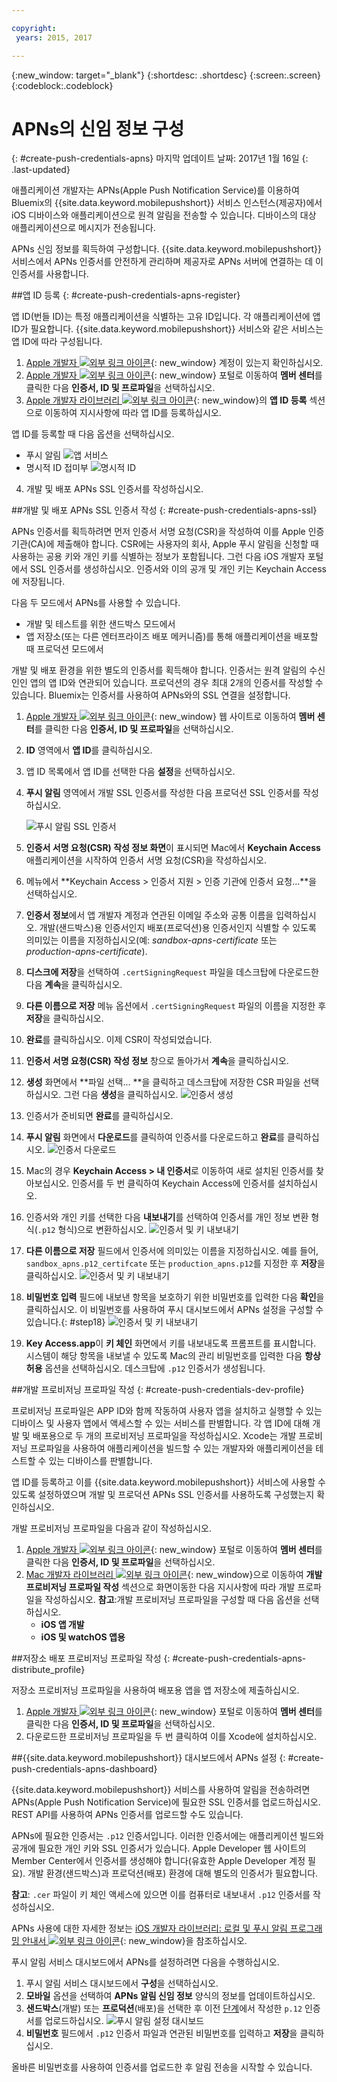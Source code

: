 ```yaml
---

copyright:
 years: 2015, 2017

---
```


{:new_window: target="_blank"}
{:shortdesc: .shortdesc}
{:screen:.screen}
{:codeblock:.codeblock}

# APNs의 신임 정보 구성
{: #create-push-credentials-apns}
마지막 업데이트 날짜: 2017년 1월 16일
{: .last-updated}

애플리케이션 개발자는 APNs(Apple Push Notification Service)를 이용하여 Bluemix의 {{site.data.keyword.mobilepushshort}} 서비스 인스턴스(제공자)에서 iOS 디바이스와 애플리케이션으로 원격 알림을 전송할 수 있습니다. 디바이스의 대상 애플리케이션으로 메시지가 전송됩니다.  

APNs 신임 정보를 획득하여 구성합니다. {{site.data.keyword.mobilepushshort}} 서비스에서 APNs 인증서를 안전하게 관리하며 제공자로 APNs 서버에 연결하는 데 이 인증서를 사용합니다. 

<!-- 1. Obtain an [Apple Developers ![External link icon](../../icons/launch-glyph.svg "External link icon")](https://developer.apple.com/ "External link icon"){: new_window} account.-->

<!--2. [Register an App ID](#create-push-credentials-apns-register)
3. [Create a development and distribution APNs SSL certificate](#create-push-credentials-apns-ssl)
4. [Create a development provisioning profile](#create-push-credentials-dev-profile)
5. [Create a store distribution provisioning profile](#create-push-credentials-apns-distribute_profile)
6. [Creating .p12 push certificate file for Bluemix push](#create-p12-push-certificate-file-for-Bluemix-push)
7. [Set up APNs on the Push Dashboard](#create-push-credentials-apns-dashboard)
-->


##앱 ID 등록
{: #create-push-credentials-apns-register}


앱 ID(번들 ID)는 특정 애플리케이션을 식별하는 고유 ID입니다. 각 애플리케이션에 앱 ID가 필요합니다. {{site.data.keyword.mobilepushshort}} 서비스와 같은 서비스는 앱 ID에 따라 구성됩니다. 

1. [Apple 개발자 ![외부 링크 아이콘](../../icons/launch-glyph.svg "외부 링크 아이콘")](https://developer.apple.com/ "외부 링크 아이콘"){: new_window} 계정이 있는지 확인하십시오.
2. [Apple 개발자 ![외부 링크 아이콘](../../icons/launch-glyph.svg "외부 링크 아이콘")](https://developer.apple.com "외부 링크 아이콘"){: new_window} 포털로 이동하여 **멤버 센터**를 클릭한 다음 **인증서, ID 및 프로파일**을 선택하십시오.
3. [Apple 개발자 라이브러리 ![외부 링크 아이콘](../../icons/launch-glyph.svg "외부 링크 아이콘")](https://developer.apple.com/library/mac/documentation/IDEs/Conceptual/AppDistributionGuide/MaintainingProfiles/MaintainingProfiles.html#//apple_ref/doc/uid/TP40012582-CH30-SW991 "외부 링크 아이콘"){: new_window}의 **앱 ID 등록** 섹션으로 이동하여 지시사항에 따라 앱 ID를 등록하십시오.

앱 ID를 등록할 때 다음 옵션을 선택하십시오. 

* 푸시 알림
![앱 서비스](images/appID_appservices_enablepush.jpg)
* 명시적 ID 접미부
![명시적 ID](images/appID_bundleID.jpg)
4. 개발 및 배포 APNs SSL 인증서를 작성하십시오. 

##개발 및 배포 APNs SSL 인증서 작성
{: #create-push-credentials-apns-ssl}

APNs 인증서를 획득하려면 먼저 인증서 서명 요청(CSR)을 작성하여 이를 Apple 인증 기관(CA)에 제출해야 합니다. CSR에는 사용자의 회사, Apple 푸시 알림을 신청할 때 사용하는 공용 키와 개인 키를 식별하는 정보가 포함됩니다. 그런 다음 iOS 개발자 포털에서 SSL 인증서를 생성하십시오. 인증서와 이의 공개 및 개인 키는 Keychain Access에 저장됩니다. 

<!-- ###Before you begin -->
<!-- {: before-you-begin-certificate} -->

<!--[Register an App ID](#create-push-credentials-apns-register)-->

다음 두 모드에서 APNs를 사용할 수 있습니다.  

* 개발 및 테스트를 위한 샌드박스 모드에서
* 앱 저장소(또는 다른 엔터프라이즈 배포 메커니즘)를 통해 애플리케이션을 배포할 때 프로덕션 모드에서

개발 및 배포 환경을 위한 별도의 인증서를 획득해야 합니다. 인증서는 원격 알림의 수신인인 앱의 앱 ID와 연관되어 있습니다. 프로덕션의 경우 최대 2개의 인증서를 작성할 수 있습니다. Bluemix는 인증서를 사용하여 APNs와의 SSL 연결을 설정합니다. 

<!-- Create a development and distribution SSL certificate. -->

1. [Apple 개발자 ![외부 링크 아이콘](../../icons/launch-glyph.svg "외부 링크 아이콘")](https://developer.apple.com "외부 링크 아이콘"){: new_window} 웹 사이트로 이동하여 **멤버 센터**를 클릭한 다음 **인증서, ID 및 프로파일**을 선택하십시오.
2. **ID** 영역에서 **앱 ID**를 클릭하십시오. 
3. 앱 ID 목록에서 <!--newly created--> 앱 ID를 선택한 다음 **설정**을 선택하십시오. 
4. **푸시 알림** 영역에서 개발 SSL 인증서를 작성한 다음 프로덕션 SSL 인증서를 작성하십시오.

	![푸시 알림 SSL 인증서](images/certificate_createssl.jpg)

5. **인증서 서명 요청(CSR) 작성 정보 화면**이 표시되면 Mac에서 **Keychain Access** 애플리케이션을 시작하여 인증서 서명 요청(CSR)을 작성하십시오.
6. 메뉴에서 **Keychain Access > 인증서 지원 > 인증 기관에 인증서 요청…**을 선택하십시오. 
7. **인증서 정보**에서 앱 개발자 계정과 연관된 이메일 주소와 공통 이름을 입력하십시오. 개발(샌드박스)용 인증서인지 배포(프로덕션)용 인증서인지 식별할 수 있도록 의미있는 이름을 지정하십시오(예: *sandbox-apns-certificate* 또는 *production-apns-certificate*).
8. **디스크에 저장**을 선택하여 `.certSigningRequest` 파일을 데스크탑에 다운로드한 다음 **계속**을 클릭하십시오. 
9. **다른 이름으로 저장** 메뉴 옵션에서 `.certSigningRequest` 파일의 이름을 지정한 후 **저장**을 클릭하십시오.
10. **완료**를 클릭하십시오. 이제 CSR이 작성되었습니다. 
11. **인증서 서명 요청(CSR) 작성 정보** 창으로 돌아가서 **계속**을 클릭하십시오.  
12. **생성** 화면에서 **파일 선택... **을 클릭하고 데스크탑에 저장한 CSR 파일을 선택하십시오. 그런 다음 **생성**을 클릭하십시오.
![인증서 생성](images/generate_certificate.jpg)
13. 인증서가 준비되면 **완료**를 클릭하십시오. 
14. **푸시 알림** 화면에서 **다운로드**를 클릭하여 인증서를 다운로드하고 **완료**를 클릭하십시오.
 ![인증서 다운로드](images/certificate_download.jpg)
15. Mac의 경우 **Keychain Access > 내 인증서**로 이동하여 새로 설치된 인증서를 찾아보십시오. 인증서를 두 번 클릭하여 Keychain Access에 인증서를 설치하십시오. 
16. 인증서와 개인 키를 선택한 다음 **내보내기**를 선택하여 인증서를 개인 정보 변환 형식(`.p12` 형식)으로 변환하십시오.
 ![인증서 및 키 내보내기](images/keychain_export_key.jpg)
17. **다른 이름으로 저장** 필드에서 인증서에 의미있는 이름을 지정하십시오. 예를 들어, `sandbox_apns.p12_certifcate` 또는 `production_apns.p12`를 지정한 후 **저장**을 클릭하십시오.
	![인증서 및 키 내보내기](images/certificate_p12v2.jpg)
18. **비밀번호 입력** 필드에 내보낸 항목을 보호하기 위한 비밀번호를 입력한 다음 **확인**을 클릭하십시오. 이 비밀번호를 사용하여 푸시 대시보드에서 APNs 설정을 구성할 수 있습니다.{: #step18}
	![인증서 및 키 내보내기](images/export_p12.jpg)
19. **Key Access.app**이 **키 체인** 화면에서 키를 내보내도록 프롬프트를 표시합니다. 시스템이 해당 항목을 내보낼 수 있도록 Mac의 관리 비밀번호를 입력한 다음 **항상 허용** 옵션을 선택하십시오. 데스크탑에 `.p12` 인증서가 생성됩니다. 


##개발 프로비저닝 프로파일 작성
{: #create-push-credentials-dev-profile}

프로비저닝 프로파일은 APP ID와 함께 작동하여 사용자 앱을 설치하고 실행할 수 있는 디바이스 및 사용자 앱에서 액세스할 수 있는 서비스를 판별합니다. 각 앱 ID에 대해 개발 및 배포용으로 두 개의 프로비저닝 프로파일을 작성하십시오. Xcode는 개발 프로비저닝 프로파일을 사용하여 애플리케이션을 빌드할 수 있는 개발자와 애플리케이션을 테스트할 수 있는 디바이스를 판별합니다.

앱 ID를 등록하고 이를 {{site.data.keyword.mobilepushshort}} 서비스에 사용할 수 있도록 설정하였으며 개발 및 프로덕션 APNs SSL 인증서를 사용하도록 구성했는지 확인하십시오.

개발 프로비저닝 프로파일을 다음과 같이 작성하십시오.

1. [Apple 개발자 ![외부 링크 아이콘](../../icons/launch-glyph.svg "외부 링크 아이콘")](https://developer.apple.com "외부 링크 아이콘"){: new_window} 포털로 이동하여 **멤버 센터**를 클릭한 다음 **인증서, ID 및 프로파일**을 선택하십시오.
2. [Mac 개발자 라이브러리 ![외부 링크 아이콘](../../icons/launch-glyph.svg "외부 링크 아이콘")](https://developer.apple.com/library/mac/documentation/IDEs/Conceptual/AppDistributionGuide/MaintainingProfiles/MaintainingProfiles.html#//apple_ref/doc/uid/TP40012582-CH30-SW62site "외부 링크 아이콘"){: new_window}으로 이동하여 **개발 프로비저닝 프로파일 작성** 섹션으로 화면이동한 다음 지시사항에 따라 개발 프로파일을 작성하십시오.
**참고**:개발 프로비저닝 프로파일을 구성할 때 다음 옵션을 선택하십시오. 
	* **iOS 앱 개발**
	* **iOS 및 watchOS 앱용**



##저장소 배포 프로비저닝 프로파일 작성
{: #create-push-credentials-apns-distribute_profile}

저장소 프로비저닝 프로파일을 사용하여 배포용 앱을 앱 저장소에 제출하십시오. 

1. [Apple 개발자 ![외부 링크 아이콘](../../icons/launch-glyph.svg "외부 링크 아이콘")](https://developer.apple.com "외부 링크 아이콘"){: new_window} 포털로 이동하여 **멤버 센터**를 클릭한 다음 **인증서, ID 및 프로파일**을 선택하십시오.
2. 다운로드한 프로비저닝 프로파일을 두 번 클릭하여 이를 Xcode에 설치하십시오. 

##{{site.data.keyword.mobilepushshort}} 대시보드에서 APNs 설정
{: #create-push-credentials-apns-dashboard}

{{site.data.keyword.mobilepushshort}} 서비스를 사용하여 알림을 전송하려면 APNs(Apple Push Notification Service)에 필요한 SSL 인증서를 업로드하십시오. REST API를 사용하여 APNs 인증서를 업로드할 수도 있습니다. 

<!-- Get your development and production APNs SSL certificate and the password associated with each type of certificate. For information, see Creating and configuring push credentials for APNs.-->

APNs에 필요한 인증서는 `.p12` 인증서입니다. 이러한 인증서에는 애플리케이션 빌드와 공개에 필요한 개인 키와 SSL 인증서가 있습니다. Apple Developer 웹 사이트의 Member Center에서 인증서를 생성해야 합니다(유효한 Apple Developer 계정 필요). 개발 환경(샌드박스)과 프로덕션(배포) 환경에 대해 별도의 인증서가 필요합니다.

**참고**: `.cer` 파일이 키 체인 액세스에 있으면 이를 컴퓨터로 내보내서 `.p12` 인증서를 작성하십시오.

APNs 사용에 대한 자세한 정보는 [iOS 개발자 라이브러리: 로컬 및 푸시 알림 프로그래밍 안내서 ![외부 링크 아이콘](../../icons/launch-glyph.svg "외부 링크 아이콘")](https://developer.apple.com/library/ios/documentation/NetworkingInternet/Conceptual/RemoteNotificationsPG/Chapters/ProvisioningDevelopment.html#//apple_ref/doc/uid/TP40008194-CH104-SW4 "외부 링크 아이콘"){: new_window}을 참조하십시오.

푸시 알림 서비스 대시보드에서 APNs를 설정하려면 다음을 수행하십시오. 

1. 푸시 알림 서비스 대시보드에서 **구성**을 선택하십시오.
2. **모바일** 옵션을 선택하여 **APNs 알림 신임 정보** 양식의 정보를 업데이트하십시오. 
3. **샌드박스**(개발) 또는 **프로덕션**(배포)을 선택한 후 이전 [단계](#step18)에서 작성한 `p.12` 인증서를 업로드하십시오.
  ![푸시 알림 설정 대시보드](images/wizard.jpg)
3. **비밀번호** 필드에서 `.p12` 인증서 파일과 연관된 비밀번호를 입력하고 **저장**을 클릭하십시오.

올바른 비밀번호를 사용하여 인증서를 업로드한 후 알림 전송을 시작할 수 있습니다. 
